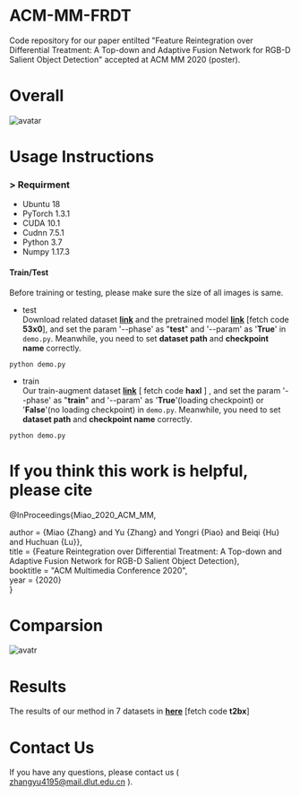 # ACM-MM-FRDT
Code repository for our paper entilted "Feature Reintegration over Differential Treatment: A Top-down and Adaptive Fusion Network for RGB-D Salient Object Detection" accepted at ACM MM 2020 (poster).

# Overall
![avatar](https://github.com/jack-admiral/ACM-MM-FRDT/blob/master/figures/overview.png)


# Usage Instructions
### > Requirment

+ Ubuntu 18
+ PyTorch 1.3.1
+ CUDA 10.1
+ Cudnn 7.5.1
+ Python 3.7
+ Numpy 1.17.3

#### Train/Test
Before training or testing, please make sure the size of all images is same.
+ test     
Download related dataset [**link**](https://github.com/jiwei0921/RGBD-SOD-datasets) and the pretrained model [**link**](https://pan.baidu.com/s/1EIfJ-8-RxrRrEneBLtTWYw) [fetch code **53x0**], and set the param '--phase' as "**test**" and '--param' as '**True**' in ```demo.py```. Meanwhile, you need to set **dataset path** and **checkpoint name** correctly.
```
python demo.py
```
+ train     
Our train-augment dataset [**link**](https://pan.baidu.com/s/18nVAiOkTKczB_ZpIzBHA0A) [ fetch code **haxl** ] , and set the param '--phase' as "**train**" and '--param' as '**True**'(loading checkpoint) or '**False**'(no loading checkpoint) in ```demo.py```. Meanwhile, you need to set **dataset path** and **checkpoint name** correctly.  
```
python demo.py
```

# If you think this work is helpful, please cite
 @InProceedings{Miao_2020_ACM_MM, 
 
 author = {Miao {Zhang} and Yu {Zhang} and Yongri {Piao} and Beiqi {Hu} and Huchuan {Lu}},   
          title = {Feature Reintegration over Differential Treatment: A Top-down and Adaptive Fusion Network for RGB-D Salient Object Detection},     
          booktitle = "ACM Multimedia Conference 2020",     
          year = {2020}     
          } 

# Comparsion
![avatr](https://github.com/jack-admiral/ACM-MM-FRDT/blob/master/figures/comparsion.png)

# Results
The results of our method in 7 datasets in [**here**](https://pan.baidu.com/s/1uCHCUDqpVBZ6Lg-0THfugA) [fetch code **t2bx**]

# Contact Us
If you have any questions, please contact us ( zhangyu4195@mail.dlut.edu.cn ).



